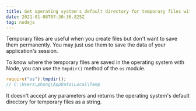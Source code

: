 ```yaml
---
title: Get operating system's default directory for temporary files with Node
date: 2021-01-08T07:30:36.825Z
tag: nodejs
---
```

Temporary files are useful when you create files but don't want to save them permanently. You may just use them to save the data of your application's session. 

To know where the temporary files are saved in the operating system with Node, you can use the `tmpdir()` method of the `os` module. 

```javascript
require("os").tmpdir();
// C:\Users\phong\AppData\Local\Temp
```

It doesn't accept any parameters and returns the operating system's default directory for temporary files as a string.